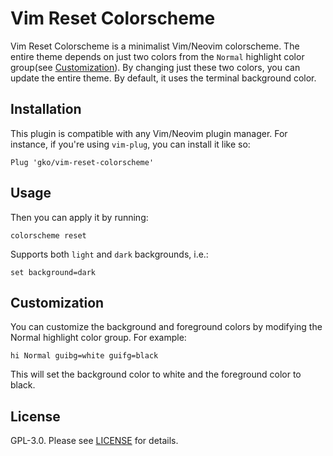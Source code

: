 # Vim Reset Colorscheme

Vim Reset Colorscheme is a minimalist Vim/Neovim colorscheme. The entire theme depends on just two colors from the `Normal` highlight color group(see [Customization](#customization)). By changing just these two colors, you can update the entire theme. By default, it uses the terminal background color.

## Installation

This plugin is compatible with any Vim/Neovim plugin manager. For instance, if you're using `vim-plug`, you can install it like so:
```vimscript
Plug 'gko/vim-reset-colorscheme'
```

## Usage

Then you can apply it by running:
```vimscript
colorscheme reset
```

Supports both `light` and `dark` backgrounds, i.e.:
```vimscript
set background=dark
```

## Customization

You can customize the background and foreground colors by modifying the Normal highlight color group. For example:
```vimscript
hi Normal guibg=white guifg=black
```

This will set the background color to white and the foreground color to black.

## License

GPL-3.0. Please see [LICENSE](LICENSE) for details.
